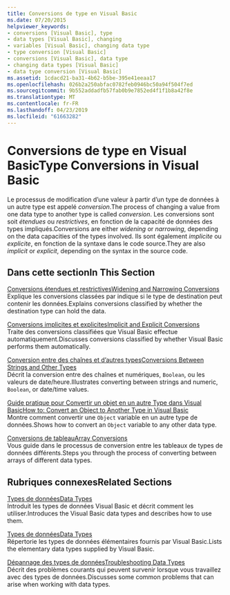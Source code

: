 ```yaml
---
title: Conversions de type en Visual Basic
ms.date: 07/20/2015
helpviewer_keywords:
- conversions [Visual Basic], type
- data types [Visual Basic], changing
- variables [Visual Basic], changing data type
- type conversion [Visual Basic]
- conversions [Visual Basic], data type
- changing data types [Visual Basic]
- data type conversion [Visual Basic]
ms.assetid: 1cdacd21-ba31-4b62-b5be-395e41eeaa17
ms.openlocfilehash: 026b2a250abfac0782feb0946bc50a94f504f7ed
ms.sourcegitcommit: 9b552addadfb57fab0b9e7852ed4f1f1b8a42f8e
ms.translationtype: MT
ms.contentlocale: fr-FR
ms.lasthandoff: 04/23/2019
ms.locfileid: "61663282"
---
```

# <a name="type-conversions-in-visual-basic"></a><span data-ttu-id="d257b-102">Conversions de type en Visual Basic</span><span class="sxs-lookup"><span data-stu-id="d257b-102">Type Conversions in Visual Basic</span></span>
<span data-ttu-id="d257b-103">Le processus de modification d’une valeur à partir d’un type de données à un autre type est appelé *conversion*.</span><span class="sxs-lookup"><span data-stu-id="d257b-103">The process of changing a value from one data type to another type is called *conversion*.</span></span> <span data-ttu-id="d257b-104">Les conversions sont soit *étendues* ou *restrictives*, en fonction de la capacité de données des types impliqués.</span><span class="sxs-lookup"><span data-stu-id="d257b-104">Conversions are either *widening* or *narrowing*, depending on the data capacities of the types involved.</span></span> <span data-ttu-id="d257b-105">Ils sont également *implicite* ou *explicite*, en fonction de la syntaxe dans le code source.</span><span class="sxs-lookup"><span data-stu-id="d257b-105">They are also *implicit* or *explicit*, depending on the syntax in the source code.</span></span>  
  
## <a name="in-this-section"></a><span data-ttu-id="d257b-106">Dans cette section</span><span class="sxs-lookup"><span data-stu-id="d257b-106">In This Section</span></span>  
 [<span data-ttu-id="d257b-107">Conversions étendues et restrictives</span><span class="sxs-lookup"><span data-stu-id="d257b-107">Widening and Narrowing Conversions</span></span>](../../../../visual-basic/programming-guide/language-features/data-types/widening-and-narrowing-conversions.md)  
 <span data-ttu-id="d257b-108">Explique les conversions classées par indique si le type de destination peut contenir les données.</span><span class="sxs-lookup"><span data-stu-id="d257b-108">Explains conversions classified by whether the destination type can hold the data.</span></span>  
  
 [<span data-ttu-id="d257b-109">Conversions implicites et explicites</span><span class="sxs-lookup"><span data-stu-id="d257b-109">Implicit and Explicit Conversions</span></span>](../../../../visual-basic/programming-guide/language-features/data-types/implicit-and-explicit-conversions.md)  
 <span data-ttu-id="d257b-110">Traite des conversions classifiées que Visual Basic effectue automatiquement.</span><span class="sxs-lookup"><span data-stu-id="d257b-110">Discusses conversions classified by whether Visual Basic performs them automatically.</span></span>  
  
 [<span data-ttu-id="d257b-111">Conversion entre des chaînes et d’autres types</span><span class="sxs-lookup"><span data-stu-id="d257b-111">Conversions Between Strings and Other Types</span></span>](../../../../visual-basic/programming-guide/language-features/data-types/conversions-between-strings-and-other-types.md)  
 <span data-ttu-id="d257b-112">Décrit la conversion entre des chaînes et numériques, `Boolean`, ou les valeurs de date/heure.</span><span class="sxs-lookup"><span data-stu-id="d257b-112">Illustrates converting between strings and numeric, `Boolean`, or date/time values.</span></span>  
  
 [<span data-ttu-id="d257b-113">Guide pratique pour Convertir un objet en un autre Type dans Visual Basic</span><span class="sxs-lookup"><span data-stu-id="d257b-113">How to: Convert an Object to Another Type in Visual Basic</span></span>](../../../../visual-basic/programming-guide/language-features/data-types/how-to-convert-an-object-to-another-type.md)  
 <span data-ttu-id="d257b-114">Montre comment convertir une `Object` variable en un autre type de données.</span><span class="sxs-lookup"><span data-stu-id="d257b-114">Shows how to convert an `Object` variable to any other data type.</span></span>  
  
 [<span data-ttu-id="d257b-115">Conversions de tableau</span><span class="sxs-lookup"><span data-stu-id="d257b-115">Array Conversions</span></span>](../../../../visual-basic/programming-guide/language-features/data-types/array-conversions.md)  
 <span data-ttu-id="d257b-116">Vous guide dans le processus de conversion entre les tableaux de types de données différents.</span><span class="sxs-lookup"><span data-stu-id="d257b-116">Steps you through the process of converting between arrays of different data types.</span></span>  
  
## <a name="related-sections"></a><span data-ttu-id="d257b-117">Rubriques connexes</span><span class="sxs-lookup"><span data-stu-id="d257b-117">Related Sections</span></span>  
 [<span data-ttu-id="d257b-118">Types de données</span><span class="sxs-lookup"><span data-stu-id="d257b-118">Data Types</span></span>](../../../../visual-basic/programming-guide/language-features/data-types/index.md)  
 <span data-ttu-id="d257b-119">Introduit les types de données Visual Basic et décrit comment les utiliser.</span><span class="sxs-lookup"><span data-stu-id="d257b-119">Introduces the Visual Basic data types and describes how to use them.</span></span>  
  
 [<span data-ttu-id="d257b-120">Types de données</span><span class="sxs-lookup"><span data-stu-id="d257b-120">Data Types</span></span>](../../../../visual-basic/language-reference/data-types/index.md)  
 <span data-ttu-id="d257b-121">Répertorie les types de données élémentaires fournis par Visual Basic.</span><span class="sxs-lookup"><span data-stu-id="d257b-121">Lists the elementary data types supplied by Visual Basic.</span></span>  
  
 [<span data-ttu-id="d257b-122">Dépannage des types de données</span><span class="sxs-lookup"><span data-stu-id="d257b-122">Troubleshooting Data Types</span></span>](../../../../visual-basic/programming-guide/language-features/data-types/troubleshooting-data-types.md)  
 <span data-ttu-id="d257b-123">Décrit des problèmes courants qui peuvent survenir lorsque vous travaillez avec des types de données.</span><span class="sxs-lookup"><span data-stu-id="d257b-123">Discusses some common problems that can arise when working with data types.</span></span>

